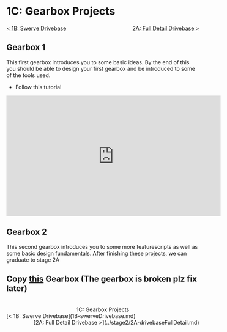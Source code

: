 <style>
.right{
    float:right;
}
.center{
    text-align:center;
}

.left{
    float:left;
}
</style>

# 1C: Gearbox Projects

<span class="left">[< 1B: Swerve Drivebase](1B-swerveDrivebase.md)</span> <span class="right">[2A: Full Detail Drivebase >](../stage2/2A-drivebaseFullDetail.md)</span>
<br>

## Gearbox 1
This first gearbox introduces you to some basic ideas. By the end of this you should be able to design your first gearbox and be introduced to some of the tools used. 

- Follow this tutorial
<iframe width="560" height="315" src="https://www.youtube.com/embed/OE-NVLBxm6I" frameborder="0" allowfullscreen></iframe>


## Gearbox 2
This second gearbox introduces you to some more featurescripts as well as some basic design fundamentals. After finishing these projects, we can graduate to stage 2A

Copy [this](https://cad.onshape.com/documents/1ef59b4c1c6ce9b438a7f248/w/a304eda6ac26556966c0c717/e/2d10f5a1781383b66b5d3823?renderMode=0&uiState=662b66ab28f4ec312ac67424) Gearbox (The gearbox is broken plz fix later)
- 

<br>
<center>1C: Gearbox Projects</center> 
<span class="left">[< 1B: Swerve Drivebase](1B-swerveDrivebase.md)</span> <span class="right">[2A: Full Detail Drivebase >](../stage2/2A-drivebaseFullDetail.md)</span>
<br>
<br>